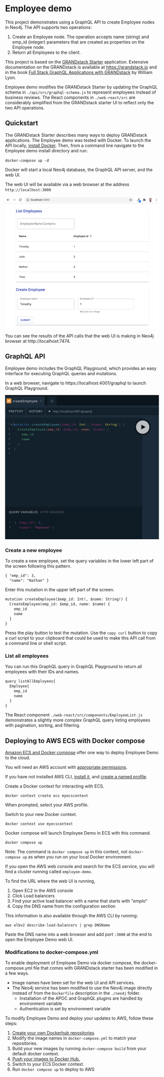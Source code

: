 # Employee demo

This project demonstrates using a GraphQL API to create Employee nodes in Neo4j. The API supports two operations:

1. Create an Employee node. The operation accepts name (string) and emp_id (integer) parameters that are created as properties on the Employee node.
2. Return all Employees to the client. 

This project is based on the [GRANDstack Starter](https://github.com/grand-stack/grand-stack-starter) 
application. Extensive documentation on the GRANDstack is 
available at https://grandstack.io and in the book 
[Full Stack GraphQL Applications with GRANDstack](https://www.manning.com/books/fullstack-graphql-applications-with-grandstack) 
by William Lyon. 

Employee demo modifies the GRANDstack Starter by updating the GraphQL schema in `./api/src/graphql-schema.js` to represent 
employees instead of business reviews. The React components in `./web-react/src` are considerably simplified from the GRANDstack 
starter UI to reflect only the two API operations. 

## Quickstart

The GRANDstack Starter describes many ways to deploy GRANDstack applications. The Employee demo was tested 
with Docker. To launch the API locally, [install Docker](https://docs.docker.com/get-docker/). Then, from a 
command line navigate to the Employee demo install directory and run:

`docker-compose up -d`

Docker will start a local Neo4j database, the GraphQL API server, and the web UI.

The web UI will be available via a web browser at the address `http://localhost:3000`

![Employee demo app running in browser](img/Employee_demo.png)

You can see the results of the API calls that the web UI  is making in Neo4j browser at http://localhost:7474.

## GraphQL API

Employee demo includes the GraphQL Playground, which provides an easy interface for executing 
GraphQL queries and mutations.

In a web browser, navigate to https://localhost:4001/graphql to launch GraphQL Playground.

![Create employee mutation in GraphQL Playground](img/create_employee.png)

### Create a new employee
To create a new employee, set the query variables in the lower left part of the screen 
   following this pattern.

    { "emp_id": 3,
      "name": "Nathan" }

Enter this mutation in the upper left part of the screen.

    mutation createEmployee($emp_id: Int!, $name: String!) {
      CreateEmployee(emp_id: $emp_id, name: $name) {
        emp_id
        name
      }
    }

Press the play button to test the mutation. Use the `copy curl` button to copy a curl script to 
your clipboard that could be used to make this API call from a command line or shell script.

### List all employees

You can run this GraphQL query in GraphQL Playground to return all employees with their IDs and names.

    query listAllEmployees{
      Employee{
        emp_id
        name
      }
    }

The React component `./web-react/src/components/EmployeeList.js` demonstrates a slightly more 
complex GraphQL query listing employees with pagination, sorting, and filtering.

## Deploying to AWS ECS with Docker compose

[Amazon ECS and Docker compose](https://aws.amazon.com/blogs/containers/deploy-applications-on-amazon-ecs-using-docker-compose/)
offer one way to deploy Employee Demo to the cloud.

You will need an AWS account with [appropriate permissions](https://docs.docker.com/cloud/ecs-integration/). 

If you have not installed AWS CLI, [install it](https://docs.aws.amazon.com/cli/latest/userguide/install-cliv2.html), and
[create a named profile](https://docs.aws.amazon.com/cli/latest/userguide/cli-configure-profiles.html).

Create a Docker context for interacting with ECS.

    docker context create ecs myecscontext

When prompted, select your AWS profile.

Switch to your new Docker context.

    docker context use myecscontext

Docker compose will launch Employee Demo in ECS with this command.

    docker compose up

Note: The command is `docker compose up` in this context, not `docker-compose up` as when
you run on your local Docker environment.

If you open the AWS web console and search for the ECS service, you will find a cluster 
running called `employee-demo`.

To find the URL where the web UI is running, 
1. Open EC2 in the AWS console
2. Click Load balancers
3. Find your active load balancer with a name that starts with "emplo"
4. Copy the DNS name from the configuration section

This information is also available through the AWS CLI by running:
   
    aws elbv2 describe-load-balancers | grep DNSName

Paste the DNS name into a web browser and add port `:3000` at the end to open the 
Employee Demo web UI.

### Modifications to docker-compose.yml

To enable deployment of Employee Demo via docker compose, the docker-compose.yml file that 
comes with GRANDstack starter has been modified in a few ways.

* Image names have been set for the web UI and API services.
* The Neo4j service has been modified to use the Neo4j image directly instead of from the 
  `Dockerfile` description in the `./neo4j` folder. 
  * Installation of the APOC and GraphQL plugins are handled by environment variable
  * Authentication is set by environment variable
   
To modify Employee Demo and deploy your updates to AWS, follow these steps:
1. [Create your own Dockerhub repositories](https://docs.docker.com/docker-hub/repos/)
2. Modify the image names in `docker-compose.yml` to match your repositories.
3. Build your new images by running `docker-compose build` from your default docker context.
4. [Push your images to Docker Hub.](https://docs.docker.com/docker-hub/repos/#pushing-a-docker-container-image-to-docker-hub)
5. Switch to your ECS Docker context.
6. Run `docker compose up` to deploy to AWS

   
